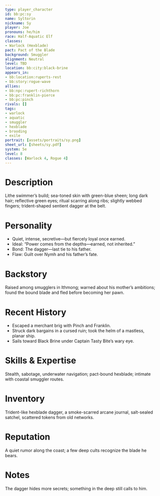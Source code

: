 ```yaml
---
type: player_character
id: bb:pc:sy
name: Syltorin
nickname: Sy
player: Joe
pronouns: he/him
race: Half-Aquatic Elf
classes:
- Warlock (Hexblade)
pact: Pact of the Blade
background: Smuggler
alignment: Neutral
level: TBD
location: bb:city:black-brine
appears_in:
- bb:location:ruperts-rest
- bb:story:rogue-wave
allies:
- bb:npc:rupert-richthorn
- bb:pc:franklin-pierce
- bb:pc:pinch
rivals: []
tags:
- warlock
- aquatic
- smuggler
- hexblade
- brooding
- exile
portrait: [assets/portraits/sy.png]
sheet_url: [sheets/sy.pdf]
system: 5e
level: 8
classes: [Warlock 4, Rogue 4]
---
```

# Description
Lithe swimmer’s build; sea-toned skin with green-blue sheen; long dark hair; reflective green eyes; ritual scarring along ribs; slightly webbed fingers; trident-shaped sentient dagger at the belt.

# Personality
- Quiet, intense, secretive—but fiercely loyal once earned.  
- Ideal: “Power comes from the depths—earned, not inherited.”  
- Bond: The dagger—last tie to his father.  
- Flaw: Guilt over Nymh and his father’s fate.

# Backstory
Raised among smugglers in Ithmong; warned about his mother’s ambitions; found the bound blade and fled before becoming her pawn.

# Recent History
- Escaped a merchant brig with Pinch and Franklin.  
- Struck dark bargains in a cursed ruin; took the helm of a mastless, planar ship.  
- Sails toward Black Brine under Captain Tasty Bite’s wary eye.

# Skills & Expertise
Stealth, sabotage, underwater navigation; pact-bound hexblade; intimate with coastal smuggler routes.

# Inventory
Trident-like hexblade dagger, a smoke-scarred arcane journal, salt-sealed satchel, scattered tokens from old networks.

# Reputation
A quiet rumor along the coast; a few deep cults recognize the blade he bears.

# Notes
The dagger hides more secrets; something in the deep still calls to him.
